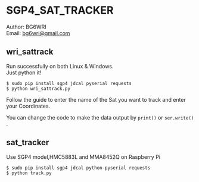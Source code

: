 # SGP4_SAT_TRACKER
Author: BG6WRI  
Email: <bg6wri@gmail.com>  

## wri_sattrack
Run successfully on both Linux & Windows.  
Just python it!  

```
$ sudo pip install sgp4 jdcal pyserial requests  
$ python wri_sattrack.py  
```
Follow the guide to enter the name of the Sat you want to track and enter your Coordinates.  

You can change the code to make the data output by `print()` or `ser.write()` .

## sat_tracker
Use SGP4 model,HMC5883L and MMA8452Q on Raspberry Pi  
```
$ sudo pip install sgp4 jdcal python-pyserial requests  
$ python track.py
```